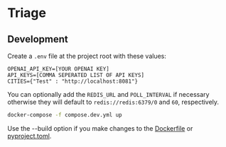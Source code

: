 # Triage

## Development
Create a `.env` file at the project root with these values:
```
OPENAI_API_KEY=[YOUR OPENAI KEY]
API_KEYS=[COMMA SEPERATED LIST OF API KEYS]
CITIES={"Test" : "http://localhost:8081"}
```
You can optionally add the `REDIS_URL` and `POLL_INTERVAL` if necessary otherwise they will default to `redis://redis:6379/0` and `60`, respectively.

```bash
docker-compose -f compose.dev.yml up
```
Use the --build option  if you make changes to the [Dockerfile](backend/Dockerfile) or [pyproject.toml](backend/pyproject.toml).

